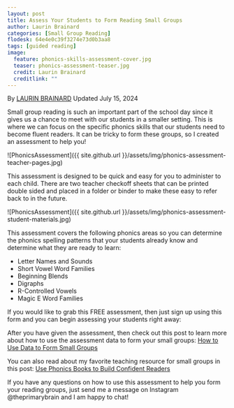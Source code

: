 ```yaml
---
layout: post
title: Assess Your Students to Form Reading Small Groups
author: Laurin Brainard
categories: [Small Group Reading]
flodesk: 64e4e0c39f3274e73d0b3aa8
tags: [guided reading]
image:
  feature: phonics-skills-assessment-cover.jpg
  teaser: phonics-assessment-teaser.jpg
  credit: Laurin Brainard
  creditlink: ""
---
```

By [LAURIN BRAINARD](https://theprimarybrain.com/menu/about/) Updated July 15, 2024

Small group reading is such an important part of the school day since it gives us a chance to meet with our students in a smaller setting. This is where we can focus on the specific phonics skills that our students need to become fluent readers. It can be tricky to form these groups, so I created an assessment to help you!

![PhonicsAssessment]({{ site.github.url }}/assets/img/phonics-assessment-teacher-pages.jpg)

This assessment is designed to be quick and easy for you to administer to each child. There are two teacher checkoff sheets that can be printed double sided and placed in a folder or binder to make these easy to refer back to in the future. 

![PhonicsAssessment]({{ site.github.url }}/assets/img/phonics-assessment-student-materials.jpg)

This assessment covers the following phonics areas so you can determine the phonics spelling patterns that your students already know and determine what they are ready to learn:

- Letter Names and Sounds
- Short Vowel Word Families
- Beginning Blends
- Digraphs
- R-Controlled Vowels
- Magic E Word Families 

If you would like to grab this FREE assessment, then just sign up using this form and you can begin assessing your students right away:

<div id="fd-form-64e4e0c39f3274e73d0b3aa8"></div>
<script>
  window.fd('form', {
    formId: '64e4e0c39f3274e73d0b3aa8',
    containerEl: '#fd-form-64e4e0c39f3274e73d0b3aa8'
  });
</script>

After you have given the assessment, then check out this post to learn more about how to use the assessment data to form your small groups: [How to Use Data to Form Small Groups](https://theprimarybrain.com/small%20group%20reading/2023/08/25/How-To-Use-Data-To-Form-Small-Groups/)

You can also read about my favorite teaching resource for small groups in this post: [Use Phonics Books to Build Confident Readers](https://theprimarybrain.com/phonics/2024/07/16/Phonics-Skills-Practice-Books/)

If you have any questions on how to use this assessment to help you form your reading groups, just send me a message on Instagram @theprimarybrain and I am happy to chat! 